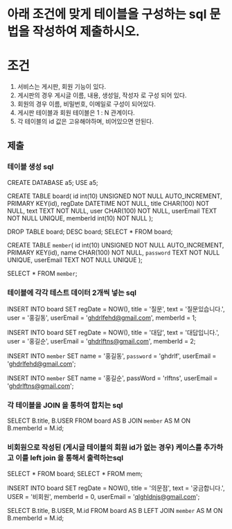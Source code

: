 # 아래 조건에 맞게 테이블을 구성하는 sql 문법을 작성하여 제출하시오.

# 조건
1. 서비스는 게시판, 회원 기능이 있다.
2. 게시판의 경우 게시글 이름, 내용, 생성일, 작성자 로 구성 되어 있다.
3. 회원의 경우 이름, 비밀번호, 이메일로 구성이 되어있다.
4. 게시판 테이블과 회원 테이블은 1 : N 관계이다.
5. 각 테이블의 id 값은 고유해야하며, 비어있으면 안된다.

## 제출 

### 테이블 생성 sql
CREATE DATABASE a5;
USE a5;

CREATE TABLE board(
id int(10) UNSIGNED NOT NULL AUTO_INCREMENT,
PRIMARY KEY(id),
regDate DATETIME NOT NULL,
title CHAR(100) NOT NULL,
text TEXT NOT NULL,
user CHAR(100) NOT NULL,
userEmail TEXT NOT NULL UNIQUE, 
memberId int(10) NOT NULL 
);

DROP TABLE board;
DESC board;
SELECT *  FROM board;

CREATE TABLE `member`(
id int(10) UNSIGNED NOT NULL AUTO_INCREMENT,
PRIMARY KEY(id),
name CHAR(100) NOT NULL,
`password` TEXT NOT NULL UNIQUE,
userEmail TEXT NOT NULL UNIQUE
);

SELECT * FROM `member`;	


### 테이블에 각각 테스트 데이터 2개씩 넣는 sql

INSERT INTO board
SET regDate = NOW(),
	title = '질문',
	text = '질문있습니다.',
	user = '홍길동',
	userEmail = 'ghdrlfehd@gmail.com',
	memberId = 1;



INSERT INTO board
SET regDate = NOW(),
	title = '대답',
	text = '대답입니다.',
	user = '홍길순',
	userEmail = 'ghdrlftns@gmail.com',
    memberId = 2;

INSERT INTO `member`
SET name = '홍길동',
	`password` = 'ghdrlf',
	userEmail = 'ghdrlfehd@gmail.com';

INSERT INTO `member`
SET name = '홍길순',
	passWord = 'rlftns',
	userEmail = 'ghdrlftns@gmail.com';
	
	

### 각 테이블을 JOIN 을 통하여 합치는 sql

SELECT B.title, B.USER
FROM board AS B
JOIN `member` AS M
ON B.memberId = M.id;

### 비회원으로 작성된 (게시글 테이블의 회원 id가 없는 경우) 케이스를 추가하고 이를 left join 을 통해서 출력하는sql
SELECT * FROM board;
SELECT * FROM mem;

INSERT INTO board 
SET regDate = NOW(),
	title = '의문점',
	text = '궁금합니다.',
	USER = '비회원',
	memberId = 0,
	userEmail = 'qlghldnjs@gmail.com';
	
SELECT B.title, B.USER, M.id
FROM board AS B
LEFT JOIN `member` AS M
ON B.memberId = M.id;	

